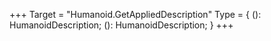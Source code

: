 +++
Target = "Humanoid.GetAppliedDescription"
Type = { (): HumanoidDescription; (): HumanoidDescription; }
+++

